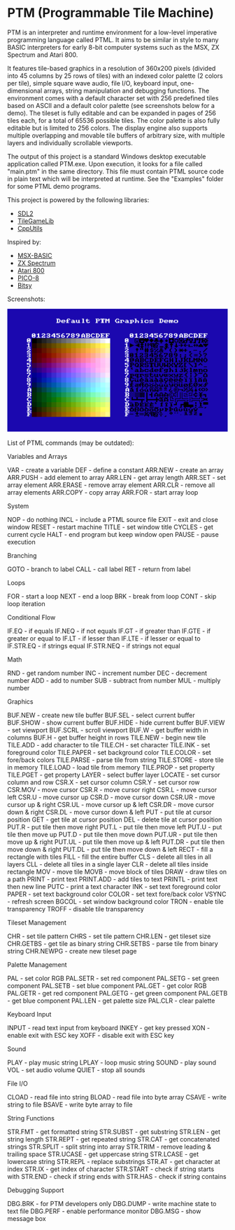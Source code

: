 # PTM (Programmable Tile Machine)
PTM is an interpreter and runtime environment for a low-level imperative programming language called PTML. It aims to be similar in style to many BASIC interpreters for early 8-bit computer systems such as the MSX, ZX Spectrum and Atari 800.

It features tile-based graphics in a resolution of 360x200 pixels (divided into 45 columns by 25 rows of tiles) with an indexed color palette (2 colors per tile), simple square wave audio, file I/O, keyboard input, one-dimensional arrays, string manipulation and debugging functions. The environment comes with a default character set with 256 predefined tiles based on ASCII and a default color palette (see screenshots below for a demo). The tileset is fully editable and can be expanded in pages of 256 tiles each, for a total of 65536 possible tiles. The color palette is also fully editable but is limited to 256 colors. The display engine also supports multiple overlapping and movable tile buffers of arbitrary size, with multiple layers and individually scrollable viewports.

The output of this project is a standard Windows desktop executable application called PTM.exe. Upon execution, it looks for a file called "main.ptm" in the same directory. This file must contain PTML source code in plain text which will be interpreted at runtime. See the "Examples" folder for some PTML demo programs.

This project is powered by the following libraries:

- [SDL2](https://www.libsdl.org/)
- [TileGameLib](https://github.com/FernandoAiresCastello/TileGameToolkit/tree/master/TileGameLibC)
- [CppUtils](https://github.com/FernandoAiresCastello/CppUtils)

Inspired by:

- [MSX-BASIC](https://en.wikipedia.org/wiki/MSX)
- [ZX Spectrum](https://en.wikipedia.org/wiki/ZX_Spectrum)
- [Atari 800](https://en.wikipedia.org/wiki/Atari_8-bit_family)
- [PICO-8](https://www.lexaloffle.com/pico-8.php)
- [Bitsy](https://github.com/le-doux/bitsy)

Screenshots:

![PTM default graphics](https://github.com/FernandoAiresCastello/PTM/blob/master/Images/default_gfx.png?raw=true)

List of PTML commands (may be outdated):

Variables and Arrays

VAR - create a variable
DEF - define a constant
ARR.NEW - create an array
ARR.PUSH - add element to array
ARR.LEN - get array length
ARR.SET - set array element
ARR.ERASE - remove array element
ARR.CLR - remove all array elements
ARR.COPY - copy array
ARR.FOR - start array loop

System

NOP - do nothing
INCL - include a PTML source file
EXIT - exit and close window
RESET - restart machine
TITLE - set window title
CYCLES - get current cycle
HALT - end program but keep window open
PAUSE - pause execution

Branching

GOTO - branch to label
CALL - call label
RET - return from label

Loops

FOR - start a loop
NEXT - end a loop
BRK - break from loop
CONT - skip loop iteration

Conditional Flow

IF.EQ - if equals
IF.NEQ - if not equals
IF.GT - if greater than
IF.GTE - if greater or equal to
IF.LT - if lesser than
IF.LTE - if lesser or equal to
IF.STR.EQ - if strings equal
IF.STR.NEQ - if strings not equal

Math

RND - get random number
INC - increment number
DEC - decrement number
ADD - add to number
SUB - subtract from number
MUL - multiply number

Graphics

BUF.NEW - create new tile buffer
BUF.SEL - select current buffer
BUF.SHOW - show current buffer
BUF.HIDE - hide current buffer
BUF.VIEW - set viewport
BUF.SCRL - scroll viewport
BUF.W - get buffer width in columns
BUF.H - get buffer height in rows
TILE.NEW - begin new tile
TILE.ADD - add character to tile
TILE.CH - set character
TILE.INK - set foreground color
TILE.PAPER - set background color
TILE.COLOR - set fore/back colors
TILE.PARSE - parse tile from string
TILE.STORE - store tile in memory
TILE.LOAD - load tile from memory
TILE.PROP - set property
TILE.PGET - get property
LAYER - select buffer layer
LOCATE - set cursor column and row
CSR.X - set cursor column
CSR.Y - set cursor row
CSR.MOV - move cursor
CSR.R - move cursor right
CSR.L - move cursor left
CSR.U - move cursor up
CSR.D - move cursor down
CSR.UR - move cursor up & right
CSR.UL - move cursor up & left
CSR.DR - move cursor down & right
CSR.DL - move cursor down & left
PUT - put tile at cursor position
GET - get tile at cursor position
DEL - delete tile at cursor position
PUT.R - put tile then move right
PUT.L - put tile then move left
PUT.U - put tile then move up
PUT.D - put tile then move down
PUT.UR - put tile then move up & right
PUT.UL - put tile then move up & left
PUT.DR - put tile then move down & right
PUT.DL - put tile then move down & left
RECT - fill a rectangle with tiles
FILL - fill the entire buffer
CLS - delete all tiles in all layers
CLL - delete all tiles in a single layer
CLR - delete all tiles inside rectangle
MOV - move tile
MOVB - move block of tiles
DRAW - draw tiles on a path
PRINT - print text
PRINT.ADD - add tiles to text
PRINTL - print text then new line
PUTC - print a text character
INK - set text foreground color
PAPER - set text background color
COLOR - set text fore/back color
VSYNC - refresh screen
BGCOL - set window background color
TRON - enable tile transparency
TROFF - disable tile transparency

Tileset Management

CHR - set tile pattern
CHRS - set tile pattern
CHR.LEN - get tileset size
CHR.GETBS - get tile as binary string
CHR.SETBS - parse tile from binary string
CHR.NEWPG - create new tileset page

Palette Management

PAL - set color RGB
PAL.SETR - set red component
PAL.SETG - set green component
PAL.SETB - set blue component
PAL.GET - get color RGB
PAL.GETR - get red component
PAL.GETG - get green component
PAL.GETB - get blue component
PAL.LEN - get palette size
PAL.CLR - clear palette

Keyboard Input

INPUT - read text input from keyboard
INKEY - get key pressed
XON - enable exit with ESC key
XOFF - disable exit with ESC key

Sound

PLAY - play music string
LPLAY - loop music string
SOUND - play sound
VOL - set audio volume
QUIET - stop all sounds

File I/O

CLOAD - read file into string
BLOAD - read file into byte array
CSAVE - write string to file
BSAVE - write byte array to file

String Functions

STR.FMT - get formatted string
STR.SUBST - get substring
STR.LEN - get string length
STR.REPT - get repeated string
STR.CAT - get concatenated strings
STR.SPLIT - split string into array
STR.TRIM - remove leading & trailing space
STR.UCASE - get uppercase string
STR.LCASE - get lowercase string
STR.REPL - replace substrings
STR.AT - get character at index
STR.IX - get index of character
STR.START - check if string starts with
STR.END - check if string ends with
STR.HAS - check if string contains

Debugging Support

DBG.BRK - for PTM developers only
DBG.DUMP - write machine state to text file
DBG.PERF - enable performance monitor
DBG.MSG - show message box

